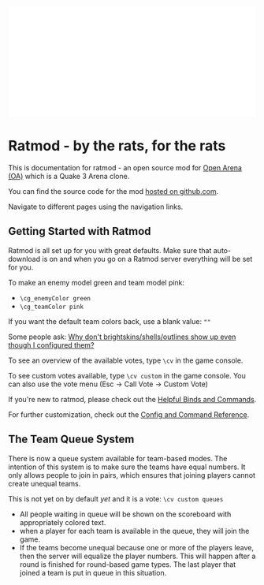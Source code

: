 ![rathead](images/screenshots/ratmod-head-header.svg)

# Ratmod - by the rats, for the rats

This is documentation for ratmod - an open source mod for [Open Arena (OA)](http://www.openarena.ws) which is a Quake 3 Arena clone. 

You can find the source code for the mod [hosted on github.com](https://github.com/rdntcntrl/ratoa_gamecode).

Navigate to different pages using the navigation links.

## Getting Started with Ratmod

Ratmod is all set up for you with great defaults. Make sure that auto-download is on and when you go on a Ratmod server everything will be set for you. 

To make an enemy model green and team model pink:

- `\cg_enemyColor green`
- `\cg_teamColor pink`

If you want the default team colors back, use a blank value: `""`

Some people ask: [Why don't brightskins/shells/outlines show up even though I configured them?](faq.md#why-dont-brightskinsshellsoutlines-show-up-even-though-i-configured-them)

To see an overview of the available votes, type `\cv` in the game console.

To see custom votes available, type `\cv custom` in the game console. You can also use the vote menu (Esc -> Call Vote -> Custom Vote)

If you're new to ratmod, please check out the [Helpful Binds and Commands](config-command-reference.md#helpful-binds-and-commands).

For further customization, check out the [Config and Command Reference](config-command-reference.md).



## The Team Queue System

There is now a queue system available for team-based modes. The intention of this system is to make sure the teams have equal numbers. It only allows people to join in pairs, which ensures that joining players cannot create unequal teams.

This is not yet on by default *yet* and it is a vote: `\cv custom queues`

- All people waiting in queue will be shown on the scoreboard with appropriately colored text.
- when a player for each team is available in the queue, they will join the game.
- If the teams become unequal because one or more of the players leave, then the server will equalize the player numbers. This will happen after a round is finished for round-based game types. The last player that joined a team is put in queue in this situation.


